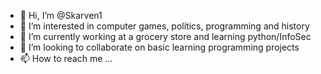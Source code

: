 - 👋 Hi, I’m @Skarven1
- 👀 I’m interested in computer games, politics, programming and history
- 🌱 I’m currently working at a grocery store and learning python/InfoSec
- 💞️ I’m looking to collaborate on basic learning programming projects
- 📫 How to reach me ...

<!---
Skarven1/Skarven1 is a ✨ special ✨ repository because its `README.md` (this file) appears on your GitHub profile.
You can click the Preview link to take a look at your changes.
--->
